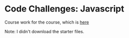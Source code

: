 # Code Challenges: Javascript

Course work for the course, which is [here](https://www.linkedin.com/learning/code-challenges-javascript)

Note: I didn't download the starter files.
